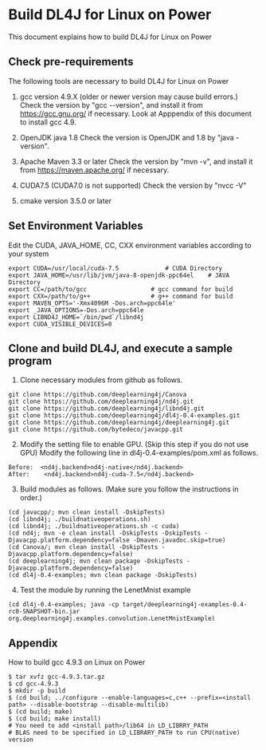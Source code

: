 # Build DL4J for Linux on Power

This document explains how to build DL4J for Linux on Power

## Check pre-requirements

The following tools are necessary to build DL4J for Linux on Power

1. gcc version 4.9.X (older or newer version may cause build errors.)
   Check the version by "gcc --version", and install it from https://gcc.gnu.org/ if necessary.
   Look at Apppendix of this document to install gcc 4.9.

2. OpenJDK java 1.8
   Check the version is OpenJDK and 1.8 by "java -version".

3. Apache Maven 3.3 or later
   Check the version by "mvn -v", and install it from https://maven.apache.org/ if necessary.

4. CUDA7.5 (CUDA7.0 is not supported)
   Check the version by "nvcc -V"

5. cmake version 3.5.0 or later

## Set Environment Variables

Edit the CUDA, JAVA_HOME, CC, CXX environment variables according to your system

```
export CUDA=/usr/local/cuda-7.5				# CUDA Directory
export JAVA_HOME=/usr/lib/jvm/java-8-openjdk-ppc64el	# JAVA Directory
export CC=/path/to/gcc					# gcc command for build
export CXX=/path/to/g++					# g++ command for build
export MAVEN_OPTS='-Xmx4096M -Dos.arch=ppc64le'
export _JAVA_OPTIONS=-Dos.arch=ppc64le
export LIBND4J_HOME=`/bin/pwd`/libnd4j
export CUDA_VISIBLE_DEVICES=0
```

## Clone and build DL4J, and execute a sample program

1. Clone necessary modules from github as follows.
```
git clone https://github.com/deeplearning4j/Canova
git clone https://github.com/deeplearning4j/nd4j.git
git clone https://github.com/deeplearning4j/libnd4j.git
git clone https://github.com/deeplearning4j/dl4j-0.4-examples.git
git clone https://github.com/deeplearning4j/deeplearning4j.git
git clone https://github.com/bytedeco/javacpp.git
```

2. Modify the setting file to enable GPU. (Skip this step if you do not use GPU)
Modify the following line in dl4j-0.4-examples/pom.xml as follows.
```
Before:  <nd4j.backend>nd4j-native</nd4j.backend>
After:    <nd4j.backend>nd4j-cuda-7.5</nd4j.backend>
```

3. Build modules as follows. (Make sure you follow the instructions in order.)
```
(cd javacpp/; mvn clean install -DskipTests)
(cd libnd4j; ./buildnativeoperations.sh)
(cd libnd4j; ./buildnativeoperations.sh -c cuda)
(cd nd4j; mvn -e clean install -DskipTests -DskipTests -Djavacpp.platform.dependency=false -Dmaven.javadoc.skip=true)
(cd Canova/; mvn clean install -DskipTests -Djavacpp.platform.dependency=false)
(cd deeplearning4j; mvn clean package -DskipTests -Djavacpp.platform.dependency=false)
(cd dl4j-0.4-examples; mvn clean package -DskipTests)
```

4. Test the module by running the LenetMnist example
```
(cd dl4j-0.4-examples; java -cp target/deeplearning4j-examples-0.4-rc0-SNAPSHOT-bin.jar org.deeplearning4j.examples.convolution.LenetMnistExample)
```

## Appendix

How to build gcc 4.9.3 on Linux on Power

```
$ tar xvfz gcc-4.9.3.tar.gz
$ cd gcc-4.9.3
$ mkdir -p build
$ (cd build; ../configure --enable-languages=c,c++ --prefix=<install path> --disable-bootstrap --disable-multilib)
$ (cd build; make)
$ (cd build; make install)
# You need to add <install path>/lib64 in LD_LIBRRY_PATH
# BLAS need to be specified in LD_LIBRARY_PATH to run CPU(native) version
```
